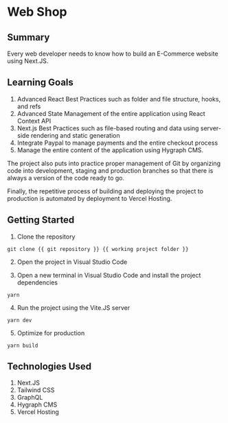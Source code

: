 # Web Shop

## Summary

Every web developer needs to know how to build an E-Commerce website using Next.JS.

## Learning Goals

1. Advanced React Best Practices such as folder and file structure, hooks, and refs
1. Advanced State Management of the entire application using React Context API
1. Next.js Best Practices such as file-based routing and data using server-side rendering and static generation
1. Integrate Paypal to manage payments and the entire checkout process
1. Manage the entire content of the application using Hygraph CMS.

The project also puts into practice proper management of Git by organizing code into development, staging and production branches so that there is always a version of the code ready to go.

Finally, the repetitive process of building and deploying the project to production is automated by deployment to Vercel Hosting.

## Getting Started

1. Clone the repository

```
git clone {{ git repository }} {{ working project folder }}
```

2. Open the project in Visual Studio Code

3. Open a new terminal in Visual Studio Code and install the project dependencies

```
yarn
```

4. Run the project using the Vite.JS server

```
yarn dev
```

5. Optimize for production

```
yarn build
```

## Technologies Used

1. Next.JS
1. Tailwind CSS
1. GraphQL
1. Hygraph CMS
1. Vercel Hosting
